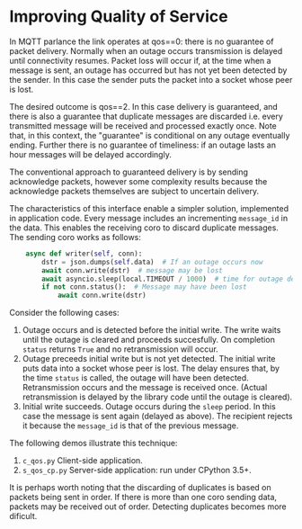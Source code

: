 # Improving Quality of Service

In MQTT parlance the link operates at qos==0: there is no guarantee of packet
delivery. Normally when an outage occurs transmission is delayed until
connectivity resumes. Packet loss will occur if, at the time when a message is
sent, an outage has occurred but has not yet been detected by the sender. In
this case the sender puts the packet into a socket whose peer is lost.

The desired outcome is qos==2. In this case delivery is guaranteed, and there
is also a guarantee that duplicate messages are discarded i.e. every
transmitted message will be received and processed exactly once. Note that, in
this context, the "guarantee" is conditional on any outage eventually ending.
Further there is no guarantee of timeliness: if an outage lasts an hour
messages will be delayed accordingly.

The conventional approach to guaranteed delivery is by sending acknowledge
packets, however some complexity results because the acknowledge packets
themselves are subject to uncertain delivery.

The characteristics of this interface enable a simpler solution, implemented in
application code. Every message includes an incrementing `message_id` in the
data. This enables the receiving coro to discard duplicate messages. The
sending coro works as follows:

```python
    async def writer(self, conn):
        dstr = json.dumps(self.data)  # If an outage occurs now
        await conn.write(dstr)  # message may be lost
        await asyncio.sleep(local.TIMEOUT / 1000)  # time for outage detection
        if not conn.status():  # Message may have been lost
            await conn.write(dstr)
```
Consider the following cases:
 1. Outage occurs and is detected before the initial write. The write waits
 until the outage is cleared and proceeds succesfully. On completion `status`
 returns `True` and no retransmission will occur.
 2. Outage preceeds initial write but is not yet detected. The initial write
 puts data into a socket whose peer is lost. The delay ensures that, by the
 time `status` is called, the outage will have been detected. Retransmission
 occurs and the message is received once. (Actual retransmission is delayed by
 the library code until the outage is cleared).
 3. Initial write succeeds. Outage occurs during the `sleep` period. In this
 case the message is sent again (delayed as above). The recipient rejects it
 because the `message_id` is that of the previous message.

The following demos illustrate this technique:
 1. `c_qos.py` Client-side application.
 2. `s_qos_cp.py` Server-side application: run under CPython 3.5+.

It is perhaps worth noting that the discarding of duplicates is based on
packets being sent in order. If there is more than one coro sending data,
packets may be received out of order. Detecting duplicates becomes more
dificult.
